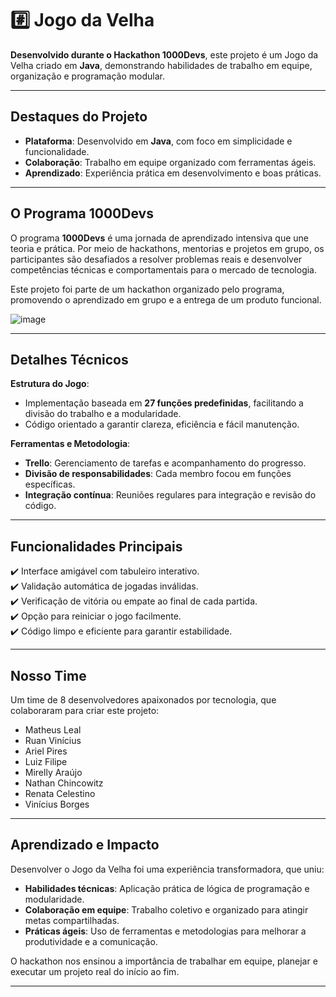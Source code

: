 # #️⃣ **Jogo da Velha**  

**Desenvolvido durante o Hackathon 1000Devs**, este projeto é um Jogo da Velha criado em **Java**, demonstrando habilidades de trabalho em equipe, organização e programação modular.  

---

## **Destaques do Projeto**  

- **Plataforma**: Desenvolvido em **Java**, com foco em simplicidade e funcionalidade.  
- **Colaboração**: Trabalho em equipe organizado com ferramentas ágeis.  
- **Aprendizado**: Experiência prática em desenvolvimento e boas práticas.  

---

## **O Programa 1000Devs**  

O programa **1000Devs** é uma jornada de aprendizado intensiva que une teoria e prática. Por meio de hackathons, mentorias e projetos em grupo, os participantes são desafiados a resolver problemas reais e desenvolver competências técnicas e comportamentais para o mercado de tecnologia.  

Este projeto foi parte de um hackathon organizado pelo programa, promovendo o aprendizado em grupo e a entrega de um produto funcional.  

![image](https://github.com/user-attachments/assets/0bca94c5-8564-414a-9679-ed367953aa39)


---

## **Detalhes Técnicos**  

**Estrutura do Jogo**:  
- Implementação baseada em **27 funções predefinidas**, facilitando a divisão do trabalho e a modularidade.  
- Código orientado a garantir clareza, eficiência e fácil manutenção.  

**Ferramentas e Metodologia**:  
- **Trello**: Gerenciamento de tarefas e acompanhamento do progresso.  
- **Divisão de responsabilidades**: Cada membro focou em funções específicas.  
- **Integração contínua**: Reuniões regulares para integração e revisão do código.  

---

## **Funcionalidades Principais**  

✔️ Interface amigável com tabuleiro interativo.  
✔️ Validação automática de jogadas inválidas.  
✔️ Verificação de vitória ou empate ao final de cada partida.  
✔️ Opção para reiniciar o jogo facilmente.  
✔️ Código limpo e eficiente para garantir estabilidade.  

---

## **Nosso Time**  

Um time de 8 desenvolvedores apaixonados por tecnologia, que colaboraram para criar este projeto:  

- Matheus Leal  
- Ruan Vinícius  
- Ariel Pires  
- Luiz Filipe  
- Mirelly Araújo  
- Nathan Chincowitz  
- Renata Celestino  
- Vinícius Borges  

---

## **Aprendizado e Impacto**  

Desenvolver o Jogo da Velha foi uma experiência transformadora, que uniu:  

- **Habilidades técnicas**: Aplicação prática de lógica de programação e modularidade.  
- **Colaboração em equipe**: Trabalho coletivo e organizado para atingir metas compartilhadas.  
- **Práticas ágeis**: Uso de ferramentas e metodologias para melhorar a produtividade e a comunicação.  

O hackathon nos ensinou a importância de trabalhar em equipe, planejar e executar um projeto real do início ao fim. 

--- 
